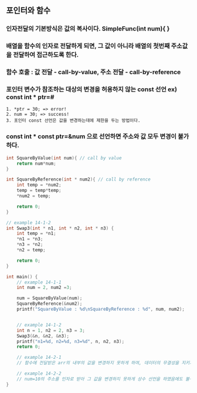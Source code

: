 <meta charset="utf-8">

## 포인터와 함수

### 인자전달의 기본방식은 값의 복사이다. SimpleFunc(int num){ }

### 배열을 함수의 인자로 전달하게 되면, 그 값이 아니라 배열의 첫번째 주소값을 전달하여 접근하도록 한다.

### 함수 호출 : 값 전달 - call-by-value, 주소 전달 - call-by-reference

### 포인터 변수가 참조하는 대상의 변경을 허용하지 않는 const 선언 ex) const int * ptr=&num;
    1. *ptr = 30; => error!
    2. num = 30; => success!
    3. 포인터 const 선언은 값을 변경하는데에 제한을 두는 방법이다.

### const int * const ptr=&num 으로 선언하면 주소와 값 모두 변경이 불가하다.

```c
int SquareByValue(int num){ // call by value
    return num*num;
}

int SquareByReference(int * num2){ // call by reference
    int temp = *num2;
    temp = temp*temp;
    *num2 = temp;

    return 0;
}

// example 14-1-2
int Swap3(int * n1, int * n2, int * n3) {
    int temp = *n1;
    *n1 = *n3;
    *n3 = *n2;
    *n2 = temp;

    return 0;
}

int main() {
    // example 14-1-1
    int num = 2, num2 =3;

    num = SquareByValue(num);
    SquareByReference(&num2);
    printf("SquareByValue : %d\nSquareByReference : %d", num, num2);


    // example 14-1-2
    int n = 1, n2 = 2, n3 = 3;
    Swap3(&n, &n2, &n3);
    printf("n1=%d, n2=%d, n3=%d", n, n2, n3);
    return 0;

    // example 14-2-1
    // 함수에 전달받은 arr의 내부의 값을 변경하지 못하게 하여, 데이터의 무결성을 지키기위해 => 안전성을 높임

    // example 14-2-2
    // num=10의 주소를 인자로 받아 그 값을 변경하지 못하게 상수 선언을 하였음에도 불구하고 rptr 변수를 선언하여, 그 값을 변경하려고 함.
}
```